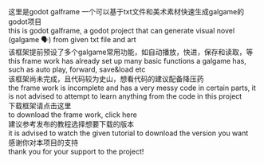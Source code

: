 这里是godot galframe 一个可以基于txt文件和美术素材快速生成galgame的godot项目  
this is godot galframe, a godot project that can generate visual novel (galgame 🗣️) from given txt file and art  
该框架提前预设了多个galgame常用功能，如自动播放，快进，保存和读取，等  
this frame work has already set up many basic functions a galgame has, such as auto play, forward, save&load etc  
该框架尚未完成，且代码较为史山，想看代码的建议配备降压药  
the frame work is incomplete and has a very messy code in certain parts, it is not advised to attempt to learn anything from the code in this project  
下载框架请点击这里  
to download the frame work, click here  
建议参考发布的教程选择想要下载的版本  
it is advised to watch the given tutorial to download the version you want  
感谢你对本项目的支持  
thank you for your support to the project!  
